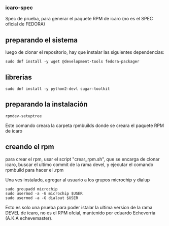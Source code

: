 ### icaro-spec
Spec de prueba, para generar el paquete RPM de icaro (no es el SPEC oficial de FEDORA)

## preparando el sistema

luego de clonar el repositorio, hay que instalar las siguientes dependencias:

    sudo dnf install -y wget @development-tools fedora-packager

## librerias

    sudo dnf install -y python2-devl sugar-toolkit 

## preparando la instalación

    rpmdev-setuptree

Este comando creara la carpeta rpmbuilds donde se creara el paquete RPM de icaro

## creando el rpm

para crear el rpm, usar el script "crear_rpm.sh", que se encarga de clonar icaro, buscar el ultimo commit de la rama devel, y ejecutar el comando rpmbuild para hacer el .rpm

Una ves instalado, agregar al usuario a los grupos microchip y dialup

    sudo groupadd microchip
    sudo usermod -a -G microchip $USER
    sudo usermod -a -G dialout $USER

Esto es solo una prueba para poder istalar la ultima version de la rama DEVEL de icaro, no es el RPM ofcial, mantenido por eduardo Echeverria (A.K.A echevemaster).


